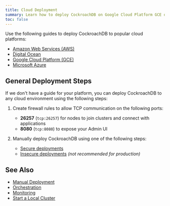 ```yaml
---
title: Cloud Deployment
summary: Learn how to deploy CockroachDB on Google Cloud Platform GCE or AWS.
toc: false
---
```


Use the following guides to deploy CockroachDB to popular cloud platforms:

- [Amazon Web Services (AWS)](deploy-cockroachdb-on-aws.html)
- [Digital Ocean](deploy-cockroachdb-on-digital-ocean.html)
- [Google Cloud Platform (GCE)](deploy-cockroachdb-on-google-cloud-platform.html)
- [Microsoft Azure](deploy-cockroachdb-on-microsoft-azure.html)

## General Deployment Steps

If we don't have a guide for your platform, you can deploy CockroachDB to any cloud environment using the following steps:

1.	Create firewall rules to allow TCP communication on the following ports:
	- **26257** (`tcp:26257`) for nodes to join clusters and connect with applications
	- **8080** (`tcp:8080`) to expose your Admin UI

2. Manually deploy CockroachDB using one of the following steps:
   - [Secure deployments](manual-deployment.html#deploy-a-secure-cluster)
   - [Insecure deployments](manual-deployment.html#deploy-an-insecure-cluster) *(not recommended for production)*

## See Also

- [Manual Deployment](manual-deployment.html)
- [Orchestration](orchestration.html)
- [Monitoring](monitor-cockroachdb-with-prometheus.html)
- [Start a Local Cluster](start-a-local-cluster.html)
